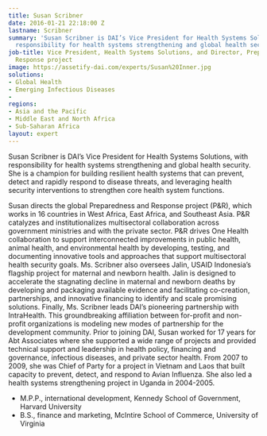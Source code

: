 ```yaml
---
title: Susan Scribner
date: 2016-01-21 22:18:00 Z
lastname: Scribner
summary: 'Susan Scribner is DAI’s Vice President for Health Systems Solutions, with
  responsibility for health systems strengthening and global health security.  '
job-title: Vice President, Health Systems Solutions, and Director, Preparedness &
  Response project
image: https://assetify-dai.com/experts/Susan%20Inner.jpg
solutions:
- Global Health
- Emerging Infectious Diseases
- 
regions:
- Asia and the Pacific
- Middle East and North Africa
- Sub-Saharan Africa
layout: expert
---
```


Susan Scribner is DAI’s Vice President for Health Systems Solutions, with responsibility for health systems strengthening and global health security. She is a champion for building resilient health systems that can prevent, detect and rapidly respond to disease threats, and leveraging health security interventions to strengthen core health system functions. 

Susan directs the global Preparedness and Response project (P&R), which works in 16 countries in West Africa, East Africa, and Southeast Asia. P&R catalyzes and institutionalizes multisectoral collaboration across government ministries and with the private sector.  P&R drives One Health collaboration to support interconnected improvements in public health, animal health, and environmental health by developing, testing, and documenting innovative tools and approaches that support multisectoral health security goals.  Ms. Scribner also oversees Jalin, USAID Indonesia’s flagship project for maternal and newborn health.  Jalin is designed to accelerate the stagnating decline in maternal and newborn deaths by developing and packaging available evidence and facilitating co-creation, partnerships, and innovative financing to identify and scale promising solutions.  Finally, Ms. Scribner leads DAI’s pioneering partnership with IntraHealth.  This groundbreaking affiliation between for-profit and non-profit organizations is modeling new modes of partnership for the development community.  Prior to joining DAI, Susan worked for 17 years for Abt Associates where she supported a wide range of projects and provided technical support and leadership in health policy, financing and governance, infectious diseases, and private sector health. From 2007 to 2009, she was Chief of Party for a project in Vietnam and Laos that built capacity to prevent, detect, and respond to Avian Influenza. She also led a health systems strengthening project in Uganda in 2004-2005.

* M.P.P., international development, Kennedy School of Government, Harvard University
* B.S., finance and marketing, McIntire School of Commerce, University of Virginia